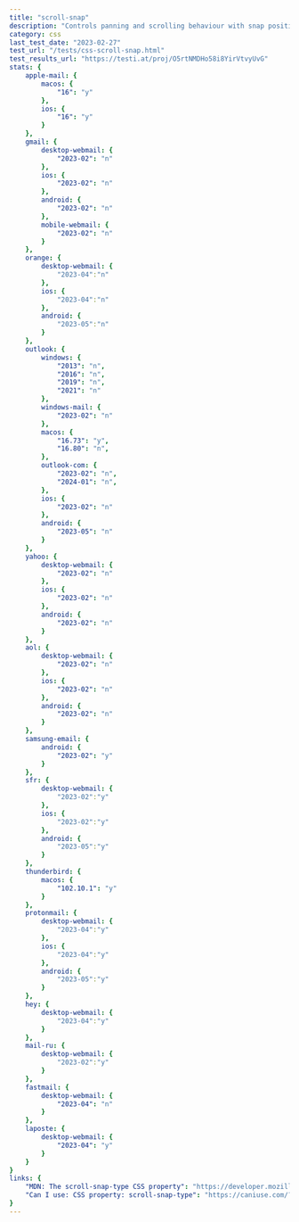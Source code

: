 ```yaml
---
title: "scroll-snap"
description: "Controls panning and scrolling behaviour with snap positions."
category: css
last_test_date: "2023-02-27"
test_url: "/tests/css-scroll-snap.html"
test_results_url: "https://testi.at/proj/O5rtNMDHo58i8YirVtvyUvG"
stats: {
	apple-mail: {
		macos: {
			"16": "y"
		},
		ios: {
			"16": "y"
		}
	},
	gmail: {
		desktop-webmail: {
			"2023-02": "n"
		},
		ios: {
			"2023-02": "n"
		},
		android: {
			"2023-02": "n"
		},
		mobile-webmail: {
			"2023-02": "n"
		}
	},
	orange: {
		desktop-webmail: {
			"2023-04":"n"
		},
		ios: {
			"2023-04":"n"
		},
		android: {
			"2023-05":"n"
		}
	},
	outlook: {
		windows: {
			"2013": "n",
			"2016": "n",
			"2019": "n",
			"2021": "n"
		},
		windows-mail: {
			"2023-02": "n"
		},
		macos: {
			"16.73": "y",
			"16.80": "n",
		},
		outlook-com: {
			"2023-02": "n",
			"2024-01": "n",
		},
		ios: {
			"2023-02": "n"
		},
		android: {
			"2023-05": "n"
		}
	},
	yahoo: {
		desktop-webmail: {
			"2023-02": "n"
		},
		ios: {
			"2023-02": "n"
		},
		android: {
			"2023-02": "n"
		}
	},
	aol: {
		desktop-webmail: {
			"2023-02": "n"
		},
		ios: {
			"2023-02": "n"
		},
		android: {
			"2023-02": "n"
		}
	},
	samsung-email: {
		android: {
			"2023-02": "y"
		}
	},
	sfr: {
		desktop-webmail: {
			"2023-02":"y"
		},
		ios: {
			"2023-02":"y"
		},
		android: {
			"2023-05":"y"
		}
	},
	thunderbird: {
		macos: {
			"102.10.1": "y"
		}
	},
	protonmail: {
		desktop-webmail: {
			"2023-04":"y"
		},
		ios: {
			"2023-04":"y"
		},
		android: {
			"2023-05":"y"
		}
	},
	hey: {
		desktop-webmail: {
			"2023-04":"y"
		}
	},
	mail-ru: {
		desktop-webmail: {
			"2023-02":"y"
		}
	},
	fastmail: {
		desktop-webmail: {
			"2023-04": "n"
		}
	},
	laposte: {
		desktop-webmail: {
			"2023-04": "y"
		}
	}
}
links: {
	"MDN: The scroll-snap-type CSS property": "https://developer.mozilla.org/en-US/docs/Web/CSS/scroll-snap-type",
	"Can I use: CSS property: scroll-snap-type": "https://caniuse.com/?search=scroll-snap-type"
}
---
```

